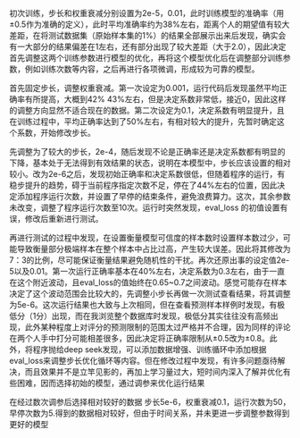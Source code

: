 初次训练，步长和权重衰减分别设置为2e-5，0.01，此时训练模型的准确率（用±0.5作为准确的定义），此时平均准确率约为38%左右，距离个人的期望值有较大差距，在将测试数据集（原始样本集的1%）的结果全部展示出来后发现，确实会有一大部分的结果偏差在1左右，还有部分出现了较大差距（大于2.0），因此决定首先调整这两个训练参数进行模型的优化，再将这个模型优化后在调整部分训练参数，例如训练次数等内容，之后再进行各项微调，形成较为可靠的模型。

首先固定步长，调整权重衰减。第一次设定为0.001，运行代码后发现虽然平均正确率有所提高，大概到42% 43%左右，但是决定系数非常低，接近0，因此这样的调整方向显然不适合现在的数据。第二次设定为0.1，决定系数有明显提升，且在训练过程中，平均正确率达到了50%左右，有相对较大的提升，先暂时确定这个系数，开始修改步长。

先调整为了较大的步长，2e-4，随后发现不论是正确率还是决定系数都有明显的下降，基本处于无法得到有效结果的状态，说明在本模型中，步长应该设置的相对较小。改为2e-6之后，发现初始正确率和决定系数很低，但随着程序的运行，有稳步提升的趋势，碍于当前程序指定次数不足，停在了44%左右的位置，因此决定添加程序运行次数，并设置了早停的结束条件，避免浪费算力。这次，其余参数未改变，调整了程序运行次数至10次。运行时突然发现，eval_loss 的初值设置有误，修改后重新进行测试。

再进行测试的过程中发现，在设置衡量模型可信度的样本数时设置样本数过少，可能导致衡量部分极端样本在整个样本中占比过高，产生较大误差。因此将其修改为7：3的比例，尽可能保证衡量结果避免随机性的干扰。再次还原出事的设定值2e-5以及0.01。第一次运行正确率基本在40%左右，决定系数为0.3左右，由于一直在这个附近波动，且eval_loss的值始终在0.65~0.7之间波动。感觉可能存在样本决定了这个波动范围会比较大的，先调整小步长再做一次测试查看结果，将其调整为5e-6。这次运行结果也大致与上次相同，但在查看预测样本样例时发现，有极低分（1分）出现，而在我浏览整个数据库时发现，极低分其实往往没有高频出现，此外某种程度上对评分的预测限制的范围太过严格并不合理，因为同样的评论在两个人手中打分可能相差很多，因此决定将正确率限制从±0.5改为±0.8。此外，将程序抛给deep seek发现，可以添加数据增强、训练循环中添加根据eval_loss来调整步长优化循环等内容。但在修改过程中发现，有许多问题亟待解决，而且效果并不是立竿见影的，再加上学习量过大，短时间内深入了解并优化有些困难，因而选择初始的模型，通过调参来优化运行结果

在经过数次调参后选择相对较好的数据 步长5e-6，权重衰减0.1，运行次数为50，早停次数为5.得到的数据相对较好，但由于时间关系，并未更进一步调整参数得到更好的模型